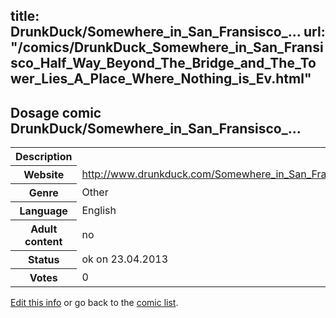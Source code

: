 title: DrunkDuck/Somewhere_in_San_Fransisco_...
url: "/comics/DrunkDuck_Somewhere_in_San_Fransisco_Half_Way_Beyond_The_Bridge_and_The_Tower_Lies_A_Place_Where_Nothing_is_Ev.html"
---
Dosage comic DrunkDuck/Somewhere_in_San_Fransisco_...
-----------------------------------------

<table class="comicinfo">
<tr>
<th>Description</th><td></td>
</tr>
<tr>
<th>Website</th><td><a href="http://www.drunkduck.com/Somewhere_in_San_Fransisco_Half_Way_Beyond_The_Bridge_and_The_Tower_Lies_A_Place_Where_Nothing_is_Ever_What_It_Seems_On_A_Day_to_Day_Basis_Because_That_Is_What_Happens_in_This_Kinda_Place/">http://www.drunkduck.com/Somewhere_in_San_Fransisco_Half_Way_Beyond_The_Bridge_and_The_Tower_Lies_A_Place_Where_Nothing_is_Ever_What_It_Seems_On_A_Day_to_Day_Basis_Because_That_Is_What_Happens_in_This_Kinda_Place/</a></td>
</tr>
<tr>
<th>Genre</th><td>Other</td>
</tr>
<tr>
<th>Language</th><td>English</td>
</tr>
<tr>
<th>Adult content</th><td>no</td>
</tr>
<tr>
<th>Status</th><td>ok on 23.04.2013</td>
</tr>
<tr>
<th>Votes</th><td>0</div></td>
</tr>
</table>

[Edit this info](/comics/DrunkDuck_Somewhere_in_San_Fransisco_Half_Way_Beyond_The_Bridge_and_The_Tower_Lies_A_Place_Where_Nothing_is_Ev_edit.html) or go back to the [comic list](../comic-index.html).

